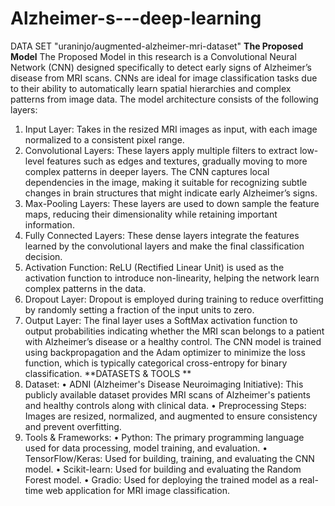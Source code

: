 # Alzheimer-s---deep-learning
DATA SET "uraninjo/augmented-alzheimer-mri-dataset"
**The Proposed Model**
The Proposed Model in this research is a Convolutional Neural Network (CNN) designed 
specifically to detect early signs of Alzheimer’s disease from MRI scans. CNNs are ideal for image 
classification tasks due to their ability to automatically learn spatial hierarchies and complex 
patterns from image data. The model architecture consists of the following layers: 
1. Input Layer: Takes in the resized MRI images as input, with each image normalized to a 
consistent pixel range. 
2. Convolutional Layers: These layers apply multiple filters to extract low-level features such 
as edges and textures, gradually moving to more complex patterns in deeper layers. The 
CNN captures local dependencies in the image, making it suitable for recognizing subtle 
changes in brain structures that might indicate early Alzheimer’s signs. 
3. Max-Pooling Layers: These layers are used to down sample the feature maps, reducing 
their dimensionality while retaining important information. 
4. Fully Connected Layers: These dense layers integrate the features learned by the 
convolutional layers and make the final classification decision. 
5. Activation Function: ReLU (Rectified Linear Unit) is used as the activation function to 
introduce non-linearity, helping the network learn complex patterns in the data. 
6. Dropout Layer: Dropout is employed during training to reduce overfitting by randomly 
setting a fraction of the input units to zero. 
7. Output Layer: The final layer uses a SoftMax activation function to output probabilities 
indicating whether the MRI scan belongs to a patient with Alzheimer’s disease or a healthy 
control. 
The CNN model is trained using backpropagation and the Adam optimizer to minimize the loss 
function, which is typically categorical cross-entropy for binary classification. 
**DATASETS & TOOLS **
1. Dataset: 
• ADNI (Alzheimer's Disease Neuroimaging Initiative): This publicly available 
dataset provides MRI scans of Alzheimer's patients and healthy controls along with 
clinical data. 
• Preprocessing Steps: Images are resized, normalized, and augmented to ensure 
consistency and prevent overfitting. 
2. Tools & Frameworks: 
• Python: The primary programming language used for data processing, model 
training, and evaluation. 
• TensorFlow/Keras: Used for building, training, and evaluating the CNN model. 
• Scikit-learn: Used for building and evaluating the Random Forest model. 
• Gradio: Used for deploying the trained model as a real-time web application for 
MRI image classification. 
